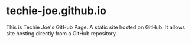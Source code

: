 # techie-joe.github.io
This is Techie Joe's GitHub Page. A static site hosted on GitHub. It allows site hosting directly from a GitHub repository.
